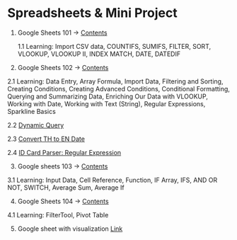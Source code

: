 # Spreadsheets & Mini Project
1. Google Sheets 101 -> [Contents](https://docs.google.com/spreadsheets/d/1En1mdXE-n8n3-Hf3s3N9tFrw_sIzA2vDkyM52jaJvDY/edit?usp=sharing)

   1.1 Learning: Import CSV data, COUNTIFS, SUMIFS, FILTER, SORT, VLOOKUP, VLOOKUP II, INDEX MATCH, DATE, DATEDIF
    
2. Google Sheets 102 -> [Contents](https://docs.google.com/spreadsheets/d/1MpBKWSPgTCC46s6SuluV2RoHmHnPUYtV1YSbMNg8IG0/edit?gid=0#gid=0)

  2.1 Learning: Data Entry, Array Formula, Import Data, Filtering and Sorting, Creating Conditions, Creating Advanced Conditions, Conditional Formatting, Querying and Summarizing Data, Enriching Our Data with VLOOKUP, Working with Date, Working with Text (String), Regular Expressions, Sparkline Basics

  2.2 [Dynamic Query](https://docs.google.com/spreadsheets/d/1MpBKWSPgTCC46s6SuluV2RoHmHnPUYtV1YSbMNg8IG0/edit?gid=1981431105#gid=1981431105)

  2.3 [Convert TH to EN Date](https://docs.google.com/spreadsheets/d/1MpBKWSPgTCC46s6SuluV2RoHmHnPUYtV1YSbMNg8IG0/edit?gid=1656509133#gid=1656509133)

  2.4 [ID Card Parser: Regular Expression](https://docs.google.com/spreadsheets/d/1MpBKWSPgTCC46s6SuluV2RoHmHnPUYtV1YSbMNg8IG0/edit?gid=2014543270#gid=2014543270)
    
3. Google sheets 103 -> [Contents](https://docs.google.com/spreadsheets/d/18NC_QmRe7DaBi7MFSNxQMDFQAQ4kpB8dzPiQFXQOc0w/edit?usp=sharing)

  3.1 Learning: Input Data, Cell Reference, Function, IF Array, IFS, AND OR NOT, SWITCH, Average Sum, Average If

4. Google Sheets 104 -> [Contents](https://docs.google.com/spreadsheets/d/1b1fBD_57-nJrCHTvRVrLhfECwzSMpwYmg9Qpfq5pNUs/edit?usp=sharing)

  4.1 Learning: FilterTool, Pivot Table

5. Google sheet with visualization [Link](https://docs.google.com/spreadsheets/d/1kYwHrX9QbM8hcdd26U_zyTK1yLGZl3McdZTEdBcKV8s/edit?usp=sharing)
